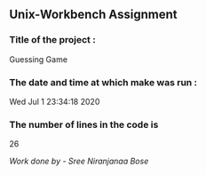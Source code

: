 ## Unix-Workbench Assignment
### Title of the project : 

Guessing Game
### The date and time at which make was run : 

Wed Jul  1 23:34:18 2020
### The number of lines in the code is
26

 *Work done by - Sree Niranjanaa Bose*
